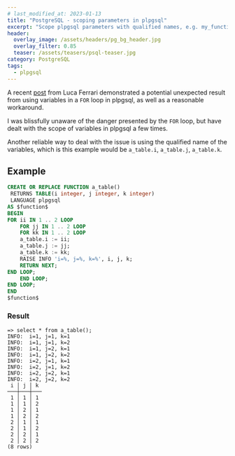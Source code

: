 ```yaml
---
# last_modified_at: 2023-01-13
title: "PostgreSQL - scoping parameters in plpgsql"
excerpt: "Scope plpgsql parameters with qualified names, e.g. my_function.my_param."
header:
  overlay_image: /assets/headers/pg_bg_header.jpg
  overlay_filter: 0.85
  teaser: /assets/teasers/psql-teaser.jpg
category: PostgreSQL
tags:
  - plpgsql
---
```


A recent [post](https://fluca1978.github.io/2023/09/19/PostgreSQLFORAutodeclaredVariables.html) from Luca Ferrari demonstrated a potential unexpected result from using variables in a `FOR` loop in plpgsql, as well as a reasonable workaround.

I was blissfully unaware of the danger presented by the `FOR` loop, but have dealt with the scope of variables in plpgsql a few times.

Another reliable way to deal with the issue is using the qualified name of the variables, which is this example would be `a_table.i`, `a_table.j`, `a_table.k`.

## Example

```sql
CREATE OR REPLACE FUNCTION a_table()
 RETURNS TABLE(i integer, j integer, k integer)
 LANGUAGE plpgsql
AS $function$
BEGIN
FOR ii IN 1 .. 2 LOOP
    FOR jj IN 1 .. 2 LOOP
    FOR kk IN 1 .. 2 LOOP
    a_table.i := ii;
    a_table.j := jj;
    a_table.k := kk;
    RAISE INFO 'i=%, j=%, k=%', i, j, k;
    RETURN NEXT;
END LOOP;
    END LOOP;
END LOOP;
END
$function$
```

### Result

```
=> select * from a_table();
INFO:  i=1, j=1, k=1
INFO:  i=1, j=1, k=2
INFO:  i=1, j=2, k=1
INFO:  i=1, j=2, k=2
INFO:  i=2, j=1, k=1
INFO:  i=2, j=1, k=2
INFO:  i=2, j=2, k=1
INFO:  i=2, j=2, k=2
 i │ j │ k
───┼───┼───
 1 │ 1 │ 1
 1 │ 1 │ 2
 1 │ 2 │ 1
 1 │ 2 │ 2
 2 │ 1 │ 1
 2 │ 1 │ 2
 2 │ 2 │ 1
 2 │ 2 │ 2
(8 rows)
```



